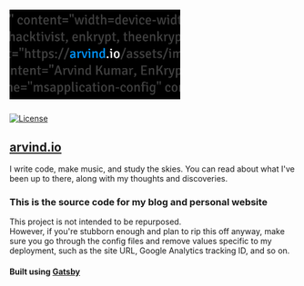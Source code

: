 # [<img src="https://raw.githubusercontent.com/EnKrypt/arvind.io/master/static/images/preview.png" width="300" />](https://arvind.io)


[![License](https://img.shields.io/github/license/EnKrypt/arvind.io.svg)](https://raw.githubusercontent.com/EnKrypt/arvind.io/master/LICENSE)

 ## [arvind.io](https://arvind.io)

 I write code, make music, and study the skies. You can read about what I've been up to there, along with my thoughts and discoveries.

 ### This is the source code for my blog and personal website

 This project is not intended to be repurposed. \
 However, if you're stubborn enough and plan to rip this off anyway, make sure you go through the config files and remove values specific to my deployment, such as the site URL, Google Analytics tracking ID, and so on.

 #### Built using [Gatsby](https://www.gatsbyjs.org/)
